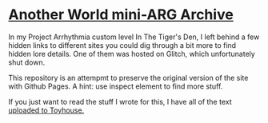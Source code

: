# [Another World mini-ARG Archive](https://dxl44.github.io/there)
In my Project Arrhythmia custom level In The Tiger's Den, I left behind a few hidden links to different sites you could dig through a bit more to find hidden lore details. One of them was hosted on Glitch, which unfortunately shut down.

This repository is an attempmt to preserve the original version of the site with Github Pages. A hint: use inspect element to find more stuff.

If you just want to read the stuff I wrote for this, I have all of the text [uploaded to Toyhouse.](https://toyhou.se/~literature/232252.logs-from-another-world)
